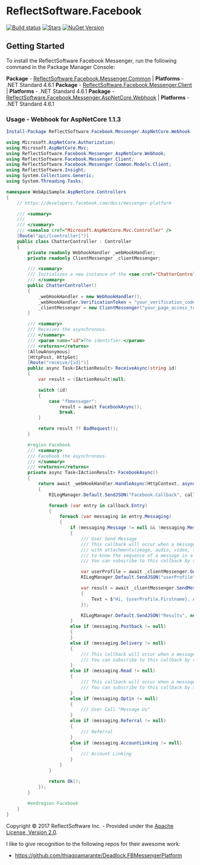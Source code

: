 # ReflectSoftware.Facebook

[![Build status](https://ci.appveyor.com/api/projects/status/0ftxpw3dne25ncra?svg=true)](https://ci.appveyor.com/project/reflectsoftware/reflectsoftware-facebook)
[![Stars](https://img.shields.io/github/stars/reflectsoftware/reflectsoftware-facebook.svg)](https://github.com/reflectsoftware/reflectsoftware-facebook/stargazers) 
[![NuGet Version](http://img.shields.io/nuget/v/Reflectsoftware.Facebook.Messenger.AspNetCore.Webhook.svg?style=flat)](https://www.nuget.org/packages/ReflectSoftware.Facebook.Messenger.AspNetCore.Webhook/)


## Getting Started

To install the ReflectSoftware Facebook Messenger, run the following command in the Package Manager Console:


**Package** - [ReflectSoftware.Facebook.Messenger.Common](https://www.nuget.org/packages/ReflectSoftware.Facebook.Messenger.Common/) | **Platforms** - .NET Standard 4.6.1 
**Package** - [ReflectSoftware.Facebook.Messenger.Client](https://www.nuget.org/packages/ReflectSoftware.Facebook.Messenger.Client/) | **Platforms** - .NET Standard 4.6.1 
**Package** - [ReflectSoftware.Facebook.Messenger.AspNetCore.Webhook](https://www.nuget.org/packages/ReflectSoftware.Facebook.Messenger.AspNetCore.Webhook/) | **Platforms** - .NET Standard 4.6.1 



### Usage - Webhook for AspNetCore 1.1.3

```powershell
Install-Package ReflectSoftware.Facebook.Messenger.AspNetCore.Webhook
```


```csharp
using Microsoft.AspNetCore.Authorization;
using Microsoft.AspNetCore.Mvc;
using ReflectSoftware.Facebook.Messenger.AspNetCore.Webhook;
using ReflectSoftware.Facebook.Messenger.Client;
using ReflectSoftware.Facebook.Messenger.Common.Models.Client;
using ReflectSoftware.Insight;
using System.Collections.Generic;
using System.Threading.Tasks;

namespace WebApiSample.AspNetCore.Controllers
{
    // https://developers.facebook.com/docs/messenger-platform

    /// <summary>
    /// 
    /// </summary>
    /// <seealso cref="Microsoft.AspNetCore.Mvc.Controller" />
    [Route("api/[controller]")]
    public class ChatterController : Controller
    {
        private readonly WebhookHandler _webHookHandler;
        private readonly ClientMessenger _clientMessenger;       

        /// <summary>
        /// Initializes a new instance of the <see cref="ChatterController"/> class.
        /// </summary>
        public ChatterController()
        {
            _webHookHandler = new WebhookHandler();
            _webHookHandler.VerificationToken = "your_verification_code";
            _clientMessenger = new ClientMessenger("your_page_access_token");
        }

        /// <summary>
        /// Receives the asynchronous.
        /// </summary>
        /// <param name="id">The identifier.</param>
        /// <returns></returns>
        [AllowAnonymous]
        [HttpPost, HttpGet]
        [Route("receive/{id}")]
        public async Task<IActionResult> ReceiveAsync(string id)
        {
            var result = (IActionResult)null;

            switch (id)
            {
                case "fbmessager":
                    result = await FacebookAsync();
                    break;
            }

            return result ?? BadRequest();
        }

        #region Facebook
        /// <summary>
        /// Facebook the asynchronous.
        /// </summary>
        /// <returns></returns>
        private async Task<IActionResult> FacebookAsync()
        {
            return await _webHookHandler.HandleAsync(HttpContext, async (callback) =>
            {
                RILogManager.Default.SendJSON("Facebook.Callback", callback);

                foreach (var entry in callback.Entry)
                {
                    foreach (var messaging in entry.Messaging)
                    {
                        if (messaging.Message != null && !messaging.Message.IsEcho)
                        {
                            /// User Send Message
                            /// This callback will occur when a message has been sent to your page.You may receive text messages or messages 
                            /// with attachments(image, audio, video, file or location).Callbacks contain a seq number which can be used 
                            /// to know the sequence of a message in a conversation. Messages are always sent in order.
                            /// You can subscribe to this callback by selecting the message field when setting up your webhook.

                            var userProfile = await _clientMessenger.GetUserProfileAsync(messaging.Sender.Id);
                            RILogManager.Default.SendJSON("userProfile", userProfile);

                            var result = await _clientMessenger.SendMessageAsync(messaging.Sender.Id, new TextMessage
                            {
                                Text = $"Hi, {userProfile.Firstname}. An agent will respond to your question shortly."
                            });

                            RILogManager.Default.SendJSON("Results", new[] { result });
                        }
                        else if (messaging.Postback != null)
                        {
                        }
                        else if (messaging.Delivery != null)
                        {
                            /// This callback will occur when a message a page has sent has been delivered.
                            /// You can subscribe to this callback by selecting the message_deliveries field when setting up your webhook.
                        }
                        else if (messaging.Read != null)
                        {
                            /// This callback will occur when a message a page has sent has been read by the user.
                            /// You can subscribe to this callback by selecting the message_reads field when setting up your webhook.
                        }
                        else if (messaging.Optin != null)
                        {
                            /// User Call "Message Us" 
                        }
                        else if (messaging.Referral != null)
                        {
                            /// Referral
                        }
                        else if (messaging.AccountLinking != null)
                        {
                            /// Account Linking
                        }
                    }
                }

                return Ok();
            });
        }
              
        #endregion Facebook
    }
}
```



Copyright &copy; 2017 ReflectSoftware Inc. - Provided under the [Apache License, Version 2.0](http://apache.org/licenses/LICENSE-2.0.html).

I like to give recognition to the following repos for their awesome work: 

* https://github.com/thiagoamarante/Deadlock.FBMessengerPlatform
